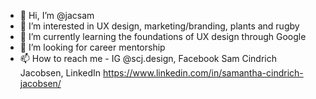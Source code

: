 - 👋 Hi, I’m @jacsam
- 👀 I’m interested in UX design, marketing/branding, plants and rugby
- 🌱 I’m currently learning the foundations of UX design through Google
- 💞️ I’m looking for career mentorship
- 📫 How to reach me - IG @scj.design, Facebook Sam Cindrich Jacobsen, LinkedIn https://www.linkedin.com/in/samantha-cindrich-jacobsen/

<!---
jacsam/jacsam is a ✨ special ✨ repository because its `README.md` (this file) appears on your GitHub profile.
You can click the Preview link to take a look at your changes.
--->
